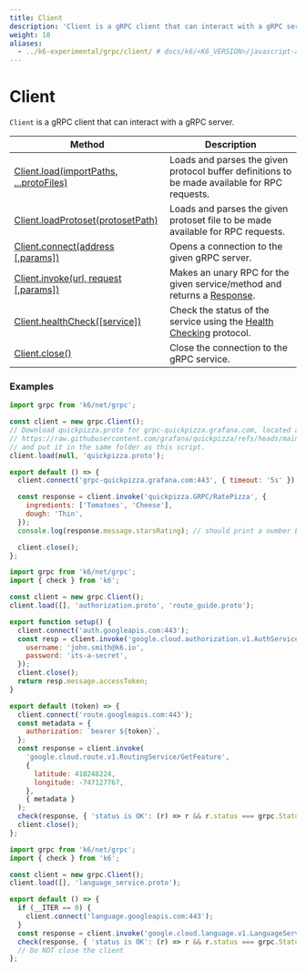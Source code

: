 ```yaml
---
title: Client
description: 'Client is a gRPC client that can interact with a gRPC server.'
weight: 10
aliases:
  - ../k6-experimental/grpc/client/ # docs/k6/<K6_VERSION>/javascript-api/k6-experimental/grpc/client/
---
```


# Client

`Client` is a gRPC client that can interact with a gRPC server.

| Method                                                                                                                              | Description                                                                                                                                             |
| ----------------------------------------------------------------------------------------------------------------------------------- | ------------------------------------------------------------------------------------------------------------------------------------------------------- |
| [Client.load(importPaths, ...protoFiles)](https://grafana.com/docs/k6/<K6_VERSION>/javascript-api/k6-net-grpc/client/client-load)   | Loads and parses the given protocol buffer definitions to be made available for RPC requests.                                                           |
| [Client.loadProtoset(protosetPath)](https://grafana.com/docs/k6/<K6_VERSION>/javascript-api/k6-net-grpc/client/client-loadprotoset) | Loads and parses the given protoset file to be made available for RPC requests.                                                                         |
| [Client.connect(address [,params])](https://grafana.com/docs/k6/<K6_VERSION>/javascript-api/k6-net-grpc/client/client-connect)      | Opens a connection to the given gRPC server.                                                                                                            |
| [Client.invoke(url, request [,params])](https://grafana.com/docs/k6/<K6_VERSION>/javascript-api/k6-net-grpc/client/client-invoke)   | Makes an unary RPC for the given service/method and returns a [Response](https://grafana.com/docs/k6/<K6_VERSION>/javascript-api/k6-net-grpc/response). |
| [Client.healthCheck([service])](https://grafana.com/docs/k6/<K6_VERSION>/javascript-api/k6-net-grpc/client/client-health-check) | Check the status of the service using the [Health Checking](https://grpc.io/docs/guides/health-checking) protocol. |
| [Client.close()](https://grafana.com/docs/k6/<K6_VERSION>/javascript-api/k6-net-grpc/client/client-close)                           | Close the connection to the gRPC service.                                                                                                               |

### Examples

<div class="code-group" data-props='{"labels": ["Simple example"], "lineNumbers": [true]}'>

```javascript
import grpc from 'k6/net/grpc';

const client = new grpc.Client();
// Download quickpizza.proto for grpc-quickpizza.grafana.com, located at:
// https://raw.githubusercontent.com/grafana/quickpizza/refs/heads/main/proto/quickpizza.proto
// and put it in the same folder as this script.
client.load(null, 'quickpizza.proto');

export default () => {
  client.connect('grpc-quickpizza.grafana.com:443', { timeout: '5s' });

  const response = client.invoke('quickpizza.GRPC/RatePizza', {
    ingredients: ['Tomatoes', 'Cheese'],
    dough: 'Thin',
  });
  console.log(response.message.starsRating); // should print a number between 1-5

  client.close();
};
```

</div>

<div class="code-group" data-props='{"labels": ["Authorization"], "lineNumbers": [true]}'>

```javascript
import grpc from 'k6/net/grpc';
import { check } from 'k6';

const client = new grpc.Client();
client.load([], 'authorization.proto', 'route_guide.proto');

export function setup() {
  client.connect('auth.googleapis.com:443');
  const resp = client.invoke('google.cloud.authorization.v1.AuthService/GetAccessToken', {
    username: 'john.smith@k6.io',
    password: 'its-a-secret',
  });
  client.close();
  return resp.message.accessToken;
}

export default (token) => {
  client.connect('route.googleapis.com:443');
  const metadata = {
    authorization: `bearer ${token}`,
  };
  const response = client.invoke(
    'google.cloud.route.v1.RoutingService/GetFeature',
    {
      latitude: 410248224,
      longitude: -747127767,
    },
    { metadata }
  );
  check(response, { 'status is OK': (r) => r && r.status === grpc.StatusOK });
  client.close();
};
```

</div>

<div class="code-group" data-props='{"labels": ["Single connection"], "lineNumbers": [true]}'>

```javascript
import grpc from 'k6/net/grpc';
import { check } from 'k6';

const client = new grpc.Client();
client.load([], 'language_service.proto');

export default () => {
  if (__ITER == 0) {
    client.connect('language.googleapis.com:443');
  }
  const response = client.invoke('google.cloud.language.v1.LanguageService/AnalyzeSentiment', {});
  check(response, { 'status is OK': (r) => r && r.status === grpc.StatusOK });
  // Do NOT close the client
};
```

</div>
